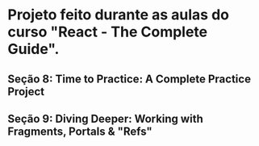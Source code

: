 # Projeto feito durante as aulas do curso "React - The Complete Guide".
## Seção 8: Time to Practice: A Complete Practice Project
## Seção 9: Diving Deeper: Working with Fragments, Portals & "Refs"
